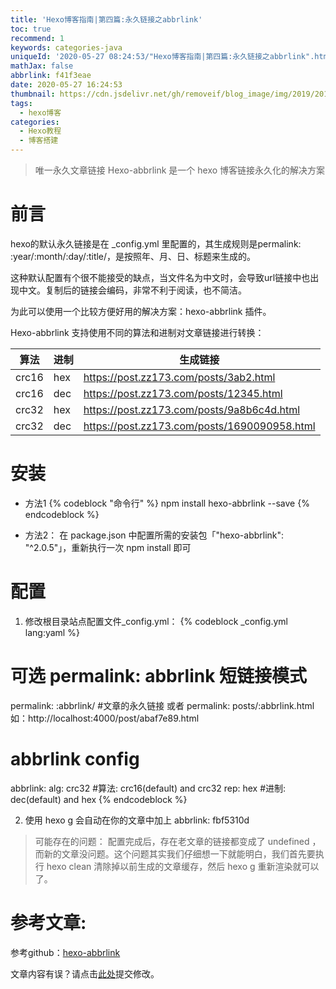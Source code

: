 ```yaml
---
title: 'Hexo博客指南|第四篇:永久链接之abbrlink'
toc: true
recommend: 1
keywords: categories-java
uniqueId: '2020-05-27 08:24:53/"Hexo博客指南|第四篇:永久链接之abbrlink".html'
mathJax: false
abbrlink: f41f3eae
date: 2020-05-27 16:24:53
thumbnail: https://cdn.jsdelivr.net/gh/removeif/blog_image/img/2019/20190919221611.png
tags:
  - hexo博客
categories:
  - Hexo教程
  - 博客搭建
---
```

> 唯一永久文章链接
Hexo-abbrlink 是一个 hexo 博客链接永久化的解决方案

<!-- more -->
# 前言
hexo的默认永久链接是在 _config.yml 里配置的，其生成规则是permalink: :year/:month/:day/:title/，是按照年、月、日、标题来生成的。

这种默认配置有个很不能接受的缺点，当文件名为中文时，会导致url链接中也出现中文。复制后的链接会编码，非常不利于阅读，也不简洁。

为此可以使用一个比较方便好用的解决方案：hexo-abbrlink 插件。

Hexo-abbrlink 支持使用不同的算法和进制对文章链接进行转换：

算法|进制|生成链接
-|-|-
crc16|hex|https://post.zz173.com/posts/3ab2.html
crc16|dec|https://post.zz173.com/posts/12345.html
crc32|hex|https://post.zz173.com/posts/9a8b6c4d.html
crc32|dec|https://post.zz173.com/posts/1690090958.html

# 安装
- 方法1
  {% codeblock "命令行" %}
  npm install hexo-abbrlink --save
  {% endcodeblock %}

- 方法2：
  在 package.json 中配置所需的安装包「"hexo-abbrlink": "^2.0.5"」，重新执行一次 npm install 即可

# 配置
1. 修改根目录站点配置文件_config.yml：
{% codeblock _config.yml lang:yaml %}
# 可选 permalink: abbrlink 短链接模式
permalink: :abbrlink/ #文章的永久链接 或者 permalink: posts/:abbrlink.html 如：http://localhost:4000/post/abaf7e89.html
# abbrlink config
abbrlink:
  alg: crc32  #算法: crc16(default) and crc32
  rep: hex    #进制: dec(default) and hex
{% endcodeblock %}

2. 使用 hexo g 会自动在你的文章中加上 abbrlink: fbf5310d

> 可能存在的问题：
配置完成后，存在老文章的链接都变成了 undefined ，而新的文章没问题。这个问题其实我们仔细想一下就能明白，我们首先要执行 hexo clean 清除掉以前生成的文章缓存，然后 hexo g 重新渲染就可以了。

# 参考文章:  
参考github：[hexo-abbrlink](https://github.com/Rozbo/hexo-abbrlink)

<article class="message message-immersive is-warning">
<div class="message-body">
<i class="fas fa-question-circle mr-2"></i>文章内容有误？请点击<a href="https://github.com/ji2xpro/ji2xpro.github.io/edit/sourceCode/source/_posts/hexo/Hexo博客指南-第四篇-永久链接之abbrlink.md">此处</a>提交修改。
</div>
</article>